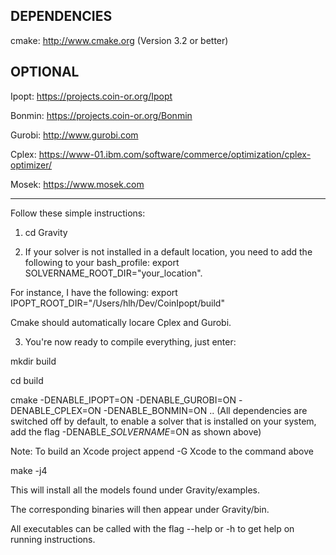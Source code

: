 DEPENDENCIES
-------
cmake: http://www.cmake.org (Version 3.2 or better)

OPTIONAL
-------

Ipopt: https://projects.coin-or.org/Ipopt

Bonmin: https://projects.coin-or.org/Bonmin

Gurobi: http://www.gurobi.com

Cplex: https://www-01.ibm.com/software/commerce/optimization/cplex-optimizer/

Mosek: https://www.mosek.com

-------

Follow these simple instructions:
1) cd Gravity

2) If your solver is not installed in a default location, you need to add the following to your bash_profile:
export SOLVERNAME_ROOT_DIR="your_location". 

For instance, I have the following: export IPOPT_ROOT_DIR="/Users/hlh/Dev/CoinIpopt/build"

Cmake should automatically locare Cplex and Gurobi.

3) You're now ready to compile everything, just enter:

mkdir build

cd build

cmake -DENABLE_IPOPT=ON -DENABLE_GUROBI=ON -DENABLE_CPLEX=ON -DENABLE_BONMIN=ON ..
(All dependencies are switched off by default, to enable a solver that is installed on your system, add the flag -DENABLE_$SOLVERNAME$=ON as shown above)

Note: To build an Xcode project append -G Xcode to the command above

make -j4

This will install all the models found under Gravity/examples.

The corresponding binaries will then appear under Gravity/bin.

All executables can be called with the flag --help or -h to get help on running instructions.
